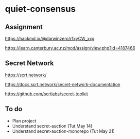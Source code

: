 # quiet-consensus




## Assignment

https://hackmd.io/@darwinzero/r1xyCW_xxg

https://learn.canterbury.ac.nz/mod/assign/view.php?id=4187466





## Secret Network

https://scrt.network/

https://docs.scrt.network/secret-network-documentation

https://github.com/scrtlabs/secret-toolkit




## To do
 - Plan project
 - Understand secret-auction (Tut May 14)
 - Understand secret-auction-monorepo (Tut May 21)





